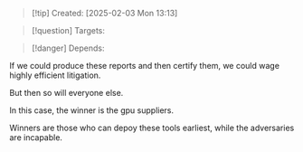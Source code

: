 
>[!tip] Created: [2025-02-03 Mon 13:13]

>[!question] Targets: 

>[!danger] Depends: 

If we could produce these reports and then certify them, we could wage highly efficient litigation.

But then so will everyone else.

In this case, the winner is the gpu suppliers.

Winners are those who can depoy these tools earliest, while the adversaries are incapable.